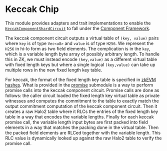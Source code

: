# Keccak Chip

This module provides adapters and trait implementations to enable the [`KeccakComponentShardCircuit`](https://github.com/axiom-crypto/halo2-lib/tree/main/hashes/zkevm/src/keccak) to fall under the [Component Framework](../utils/README.md).

The keccak component circuit outputs a virtual table of `(key, value)` pairs where `key` is of type `Vec<u8>` and `value` is of type `H256`. We represent the `H256` in hi-lo form as two field elements. The complication is in the `key`, which is a variable length byte array of possibly arbitrary length.
To handle this in ZK, we must instead encode `(key,value)` as a different virtual table with fixed length keys but where a single logical `(key,value)` can take up multiple rows in the new fixed length key table.

For keccak, the format of the fixed length key table is specified in [zkEVM hashes](https://github.com/axiom-crypto/halo2-lib/tree/main/hashes/zkevm/src/keccak).
What is provided in the [promise](./promise.rs) submodule is a way to perform promise calls into the keccak component circuit.
Promise calls are done as follows: the caller circuit loaded the fixed length key virtual table as private witnesses and computes the commitment to the table to exactly match the output commitment computation of the keccak component circuit.
Then it creates a raw Halo2 table where it RLCs the entries of the fixed length key table in a way that encodes the variable lengths.
Finally for each keccak promise call, the variable length input bytes are first packed into field elements in a way that matches the packing done in the virtual table. Then the packed field elements are RLCed together with the variable length. This RLC value is dynamically looked up against the raw Halo2 table to verify the promise call.
